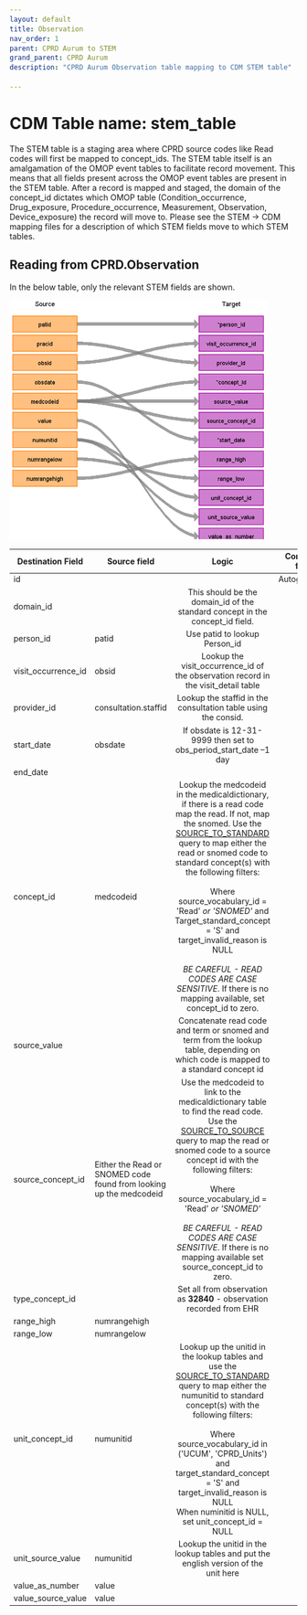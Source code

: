 ```yaml
---
layout: default
title: Observation
nav_order: 1
parent: CPRD Aurum to STEM
grand_parent: CPRD Aurum
description: "CPRD Aurum Observation table mapping to CDM STEM table"

---
```


# CDM Table name: stem_table

The STEM table is a staging area where CPRD source codes like Read codes will first be mapped to concept_ids. The STEM table itself is an amalgamation of the OMOP event tables to facilitate record movement. This means that all fields present across the OMOP event tables are present in the STEM table. After a record is mapped and staged, the domain of the concept_id dictates which OMOP table (Condition_occurrence, Drug_exposure, Procedure_occurrence, Measurement, Observation, Device_exposure) the record will move to. Please see the STEM -> CDM mapping files for a description of which STEM fields move to which STEM tables. 

## Reading from CPRD.Observation

In the below table, only the relevant STEM fields are shown. 

![](images/aurum_stem_observation.png)

| Destination Field | Source field | Logic | Comment field |
| --- | --- | :---: | --- |
| id |  |  | Autogenerate |
| domain_id |  | This should be the domain_id of the standard concept in the concept_id field. |  |
| person_id | patid | Use patid to lookup Person_id |  |
| visit_occurrence_id | obsid | Lookup the visit_occurrence_id of the observation record in the visit_detail table |  |
| provider_id | consultation.staffid | Lookup the staffid in the consultation table using the consid.| |
| start_date | obsdate | If obsdate is 12-31-9999 then set to obs_period_start_date –1 day |  |
| end_date |  |  | | 
| concept_id | medcodeid | Lookup the medcodeid in the medicaldictionary, if there is a read code map the read. If not, map the snomed. Use the [SOURCE_TO_STANDARD](https://github.com/OHDSI/ETL-LambdaBuilder/blob/master/docs/Standard%20Queries/SOURCE_TO_STANDARD.sql) query to map either the read or snomed code to standard concept(s) with the following filters: <br> <br>  Where source_vocabulary_id = 'Read' *or 'SNOMED'*  and Target_standard_concept = 'S'  and target_invalid_reason is NULL<br><br>*BE CAREFUL - READ CODES ARE CASE SENSITIVE*. If there is no mapping available, set concept_id to zero.  |  |
| source_value |  | Concatenate read code and term or snomed and term from the lookup table, depending on which code is mapped to a standard concept id |  |
| source_concept_id | Either the Read or SNOMED code found from looking up the medcodeid | Use the medcodeid to link to the medicaldictionary table to find the read code.     Use the [SOURCE_TO_SOURCE](https://github.com/OHDSI/ETL-LambdaBuilder/blob/master/docs/Standard%20Queries/SOURCE_TO_SOURCE.sql) query to map the read or snomed code to a source concept id with the following filters:<br><br> Where source_vocabulary_id = 'Read' *or 'SNOMED'* <br><br>*BE CAREFUL - READ CODES ARE CASE SENSITIVE*. If there is no mapping available set source_concept_id to zero. | |
| type_concept_id |  | Set all from observation as **32840** - observation recorded from EHR |  |
| range_high | numrangehigh | |
| range_low | numrangelow | |
| unit_concept_id | numunitid | Lookup up the unitid in the lookup tables and use the [SOURCE_TO_STANDARD](https://github.com/OHDSI/ETL-LambdaBuilder/blob/master/docs/Standard%20Queries/SOURCE_TO_STANDARD.sql) query to map either the numunitid to standard concept(s) with the following filters: <br> <br>  Where source_vocabulary_id in ('UCUM', 'CPRD_Units')  and target_standard_concept = 'S'  and target_invalid_reason is NULL<br>When numinitid is NULL, set unit_concept_id = NULL |
| unit_source_value | numunitid | Lookup the unitid in the lookup tables and put the english version of the unit here |
| value_as_number | value | |
| value_source_value | value | |

